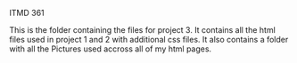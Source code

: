 ITMD 361

This is the folder containing the files for project 3. It contains all the html files used in project 1 and 2 with additional css files. It also contains a folder with all the Pictures used accross all of my html pages.
